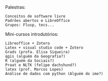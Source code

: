 
Palestras:

    Conceitos de software livre
    Padrões abertos e LibreOffice
    Grupos: Flusp, tecs...

Mini-cursos introdutórios:

    Libreoffice + Zotero
    Latex + visual studio code + Zotero
    Grads (profa. Elisa Siqueira)
    qgis (alguém da Geografia?)
    R (alguém da Sociais?)
    Praat e NLTK (felipe dachshund?)
    latex (prof. Marcos Lopes)
    Análise de dados com python (Alguém do ime?)
